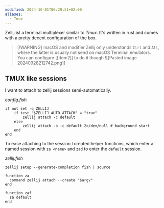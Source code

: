 ```yaml
---
modified: 2024-10-01T06:29:51+02:00
aliases:
  - Tmux
---
```

Zellij ist a terminal multiplexer similar to *Tmux*. It's written in rust and comes with a pretty decent configuration of the box.

> [!WARNING] macOS and modifier
>  Zellij only understands `Ctrl` and `Alt`, where the latter is usually not send on macOS Terminal emulators. You can configure [[Item2]] to do it though
>  ![[Pasted image 20240928212742.png]]

## TMUX like sessions

I want to attach to zellij sessions semi-automatically.  


*config.fish*
```fish
if not set -q ZELLIJ
    if test "$ZELLIJ_AUTO_ATTACH" = "true"
        zellij attach -c default
    else
        zellij attach -b -c default 2>/dev/null # background start
    end
end
```

To ease attaching to the session I created helper functions, which enter a named session with `za <name>` and `zad` to enter the `default` session.

*zellij.fish*
```fish
zellij setup --generate-completion fish | source

function za
  command zellij attach --create "$argv"
end

function zaf
  za default
end
```